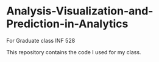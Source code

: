 # Analysis-Visualization-and-Prediction-in-Analytics
For Graduate class INF 528

This repository contains the code I used for my class.
